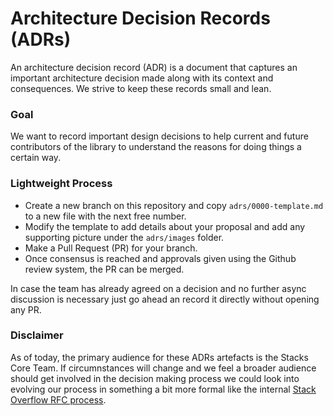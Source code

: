 # Architecture Decision Records (ADRs)
An architecture decision record (ADR) is a document that captures an important architecture decision made along with its context and consequences. We strive to keep these records small and lean.

### Goal
We want to record important design decisions to help current and future contributors of the library to understand the reasons for doing things a certain way.


### Lightweight Process

- Create a new branch on this repository and copy `adrs/0000-template.md` to a new file with the next free number.
- Modify the template to add details about your proposal and add any supporting picture under the `adrs/images` folder.
- Make a Pull Request (PR) for your branch.
- Once consensus is reached and approvals given using the Github review system, the PR can be merged.

In case the team has already agreed on a decision and no further async discussion is necessary just go ahead an record it directly without opening any PR.


### Disclaimer

As of today, the primary audience for these ADRs artefacts is the Stacks Core Team. If circumnstances will change and we feel a broader audience should get involved in the decision making process we could look into evolving our process in something a bit more formal like the internal [Stack Overflow RFC process](https://github.com/StackEng/StackOverflow/blob/master/docs/rfcs/0001-lightweight-rfc-process.md).

